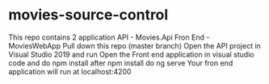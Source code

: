 # movies-source-control

This repo contains 2 application
API - Movies.Api
Fron End - MoviesWebApp
Pull down this repo (master branch)
Open the API project in Visual Studio 2019 and run
Open the Front end application in visual studio code and do npm install
after npm install do ng serve
Your fron end application will run at localhost:4200
